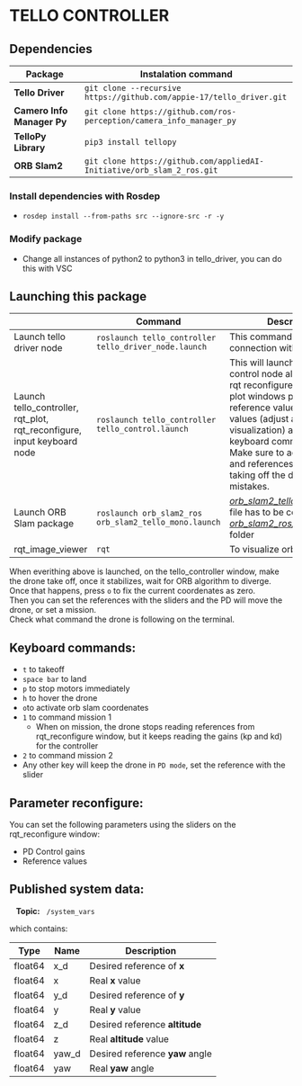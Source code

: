 # TELLO CONTROLLER
## Dependencies
<div align="center">

| Package | Instalation command |
|--------------|--------------|
| **Tello Driver** | `git clone --recursive https://github.com/appie-17/tello_driver.git` |
| **Camero Info Manager Py** | `git clone https://github.com/ros-perception/camera_info_manager_py` |
| **TelloPy Library** | `pip3 install tellopy`
|**ORB Slam2**|`git clone https://github.com/appliedAI-Initiative/orb_slam_2_ros.git`|

</div>

### Install dependencies with Rosdep
- `rosdep install --from-paths src --ignore-src -r -y`

### Modify package
- Change all instances of python2 to python3 in tello_driver, you can do this with VSC

## Launching this package
| |Command|Description|
|---------|---------|---------|
|Launch tello driver node | `roslaunch tello_controller tello_driver_node.launch` | This command makes the connection with the drone
|Launch tello_controller, rqt_plot, rqt_reconfigure, input keyboard node  | `roslaunch tello_controller tello_control.launch` |This will launch the PD control node along with the rqt reconfigure window, rqt plot windows plotting reference values against real values (adjust axes fot better visualization) and the keyboard command node. Make sure to adjust gains and references values before taking off the drone to avoid mistakes.
|Launch ORB Slam package|`roslaunch orb_slam2_ros orb_slam2_tello_mono.launch`| <ins>*orb_slam2_tello_mono.launch*</ins> file has to be copied in <ins>*orb_slam2_ros/ros/launch*</ins> folder
| rqt_image_viewer | `rqt` | To visualize orb map

When everithing above is launched, on the tello_controller window, make the drone take off, once it stabilizes, wait for ORB algorithm to diverge. Once that happens, press `o` to fix the current coordenates as zero.<br />
Then you can set the references with the sliders and the PD will move the drone, or set a mission.<br />
Check what command the drone is following on the terminal.


## Keyboard commands:
- `t` to takeoff
- `space bar` to land
- `p` to stop motors immediately
- `h` to hover the drone
- `o`to activate orb slam coordenates
- `1` to command mission 1
    - When on mission, the drone stops reading references from rqt_reconfigure window, but it keeps reading the gains (kp and kd) for the controller
- `2` to command mission 2
- Any other key will keep the drone in `PD mode`, set the reference with the slider

## Parameter reconfigure:
You can set the following parameters using the sliders on the rqt_reconfigure window:
- PD Control gains
- Reference values

## Published system data:
&nbsp;&nbsp; **Topic:** &nbsp; `/system_vars`

which contains:

|Type|Name|Description|
|---------|---------|---------|
|float64|x_d|Desired reference of **x**
|float64|x|Real **x** value
|float64|y_d|Desired reference of **y**
|float64|y|Real **y** value
|float64|z_d|Desired reference **altitude**
|float64|z|Real **altitude** value
|float64|yaw_d|Desired reference **yaw** angle
|float64|yaw|Real **yaw** angle


